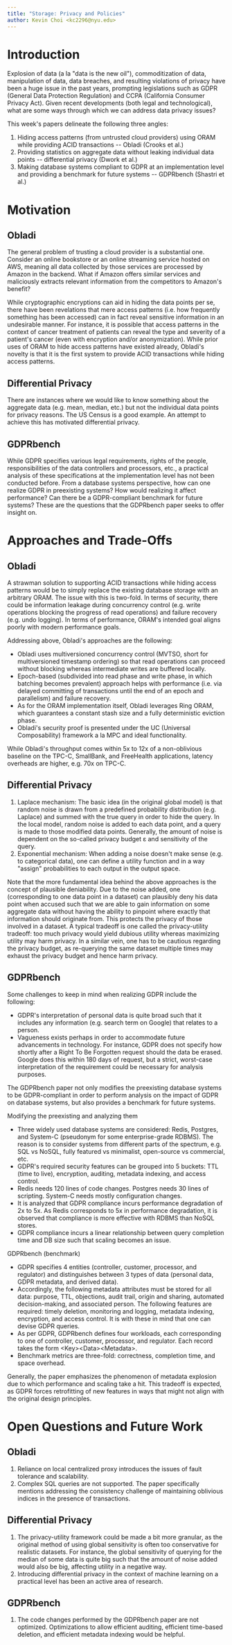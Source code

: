 ```yaml
---
title: "Storage: Privacy and Policies"
author: Kevin Choi <kc2296@nyu.edu>
---
```

# Introduction
Explosion of data (a la "data is the new oil"), commoditization of data, manipulation of data, data breaches, and resulting violations of privacy have been a huge issue in the past years, prompting legislations such as GDPR (General Data Protection Regulation) and CCPA (California Consumer Privacy Act). Given recent developments (both legal and technological), what are some ways through which we can address data privacy issues?

This week's papers delineate the following three angles:
1. Hiding access patterns (from untrusted cloud providers) using ORAM while providing ACID transactions -- Obladi (Crooks et al.)
2. Providing statistics on aggregate data without leaking individual data points -- differential privacy (Dwork et al.)
3. Making database systems compliant to GDPR at an implementation level and providing a benchmark for future systems -- GDPRbench (Shastri et al.)

# Motivation
## Obladi
The general problem of trusting a cloud provider is a substantial one. Consider an online bookstore or an online streaming service hosted on AWS, meaning all data collected by those services are processed by Amazon in the backend. What if Amazon offers similar services and maliciously extracts relevant information from the competitors to Amazon's benefit?

While cryptographic encryptions can aid in hiding the data points per se, there have been revelations that mere access patterns (i.e. how frequently something has been accessed) can in fact reveal sensitive information in an undesirable manner. For instance, it is possible that access patterns in the context of cancer treatment of patients can reveal the type and severity of a patient's cancer (even with encryption and/or anonymization). While prior uses of ORAM to hide access patterns have existed already, Obladi's novelty is that it is the first system to provide ACID transactions while hiding access patterns.

## Differential Privacy
There are instances where we would like to know something about the aggregate data (e.g. mean, median, etc.) but not the individual data points for privacy reasons. The US Census is a good example. An attempt to achieve this has motivated differential privacy.

## GDPRbench
While GDPR specifies various legal requirements, rights of the people, responsibilities of the data controllers and processors, etc., a practical analysis of these specifications at the implementation level has not been conducted before. From a database systems perspective, how can one realize GDPR in preexisting systems? How would realizing it affect performance? Can there be a GDPR-compliant benchmark for future systems? These are the questions that the GDPRbench paper seeks to offer insight on.

# Approaches and Trade-Offs
## Obladi
A strawman solution to supporting ACID transactions while hiding access patterns would be to simply replace the existing database storage with an arbitrary ORAM. The issue with this is two-fold. In terms of security, there could be information leakage during concurrency control (e.g. write operations blocking the progress of read operations) and failure recovery (e.g. undo logging). In terms of performance, ORAM's intended goal aligns poorly with modern performance goals.

Addressing above, Obladi's approaches are the following:
* Obladi uses multiversioned concurrency control (MVTSO, short for multiversioned timestamp ordering) so that read operations can proceed without blocking whereas intermediate writes are buffered locally.
* Epoch-based (subdivided into read phase and write phase, in which batching becomes prevalent) approach helps with performance (i.e. via delayed committing of transactions until the end of an epoch and parallelism) and failure recovery.
* As for the ORAM implementation itself, Obladi leverages Ring ORAM, which guarantees a constant stash size and a fully deterministic eviction phase.
* Obladi's security proof is presented under the UC (Universal Composability) framework a la MPC and ideal functionality.

While Obladi's throughput comes within 5x to 12x of a non-oblivious baseline on the TPC-C, SmallBank, and FreeHealth applications, latency overheads are higher, e.g. 70x on TPC-C.

## Differential Privacy
1. Laplace mechanism: The basic idea (in the original global model) is that random noise is drawn from a predefined probability distribution (e.g. Laplace) and summed with the true query in order to hide the query. In the local model, random noise is added to each data point, and a query is made to those modified data points. Generally, the amount of noise is dependent on the so-called privacy budget ε and sensitivity of the query.
2. Exponential mechanism: When adding a noise doesn't make sense (e.g. to categorical data), one can define a utility function and in a way "assign" probabilities to each output in the output space.

Note that the more fundamental idea behind the above approaches is the concept of plausible deniability. Due to the noise added, one (corresponding to one data point in a dataset) can plausibly deny his data point when accused such that we are able to gain information on some aggregate data without having the ability to pinpoint where exactly that information should originate from. This protects the privacy of those involved in a dataset. A typical tradeoff is one called the privacy-utility tradeoff: too much privacy would yield dubious utility whereas maximizing utility may harm privacy. In a similar vein, one has to be cautious regarding the privacy budget, as re-querying the same dataset multiple times may exhaust the privacy budget and hence harm privacy.

## GDPRbench
Some challenges to keep in mind when realizing GDPR include the following:
* GDPR's interpretation of personal data is quite broad such that it includes any information (e.g. search term on Google) that relates to a person.
* Vagueness exists perhaps in order to accommodate future advancements in technology. For instance, GDPR does not specify how shortly after a Right To Be Forgotten request should the data be erased. Google does this within 180 days of request, but a strict, worst-case interpretation of the requirement could be necessary for analysis purposes.

The GDPRbench paper not only modifies the preexisting database systems to be GDPR-compliant in order to perform analysis on the impact of GDPR on database systems, but also provides a benchmark for future systems.

Modifying the preexisting and analyzing them
* Three widely used database systems are considered: Redis, Postgres, and System-C (pseudonym for some enterprise-grade RDBMS). The reason is to consider systems from different parts of the spectrum, e.g. SQL vs NoSQL, fully featured vs minimalist, open-source vs commercial, etc.
* GDPR's required security features can be grouped into 5 buckets: TTL (time to live), encryption, auditing, metadata indexing, and access control.
* Redis needs 120 lines of code changes. Postgres needs 30 lines of scripting. System-C needs mostly configuration changes.
* It is analyzed that GDPR compliance incurs performance degradation of 2x to 5x. As Redis corresponds to 5x in performance degradation, it is observed that compliance is more effective with RDBMS than NoSQL stores.
* GDPR compliance incurs a linear relationship between query completion time and DB size such that scaling becomes an issue.

GDPRbench (benchmark)
* GDPR specifies 4 entities (controller, customer, processor, and regulator) and distinguishes between 3 types of data (personal data, GDPR metadata, and derived data).
* Accordingly, the following metadata attributes must be stored for all data: purpose, TTL, objections, audit trail, origin and sharing, automated decision-making, and associated person. The following features are required: timely deletion, monitoring and logging, metadata indexing, encryption, and access control. It is with these in mind that one can devise GDPR queries.
* As per GDPR, GDPRbench defines four workloads, each corresponding to one of controller, customer, processor, and regulator. Each record takes the form \<Key>\<Data>\<Metadata>.
* Benchmark metrics are three-fold: correctness, completion time, and space overhead.

Generally, the paper emphasizes the phenomenon of metadata explosion due to which performance and scaling take a hit. This tradeoff is expected, as GDPR forces retrofitting of new features in ways that might not align with the original design principles.

# Open Questions and Future Work
## Obladi
1. Reliance on local centralized proxy introduces the issues of fault tolerance and scalability.
2. Complex SQL queries are not supported. The paper specifically mentions addressing the consistency challenge of maintaining oblivious indices in the presence of transactions.

## Differential Privacy
1. The privacy-utility framework could be made a bit more granular, as the original method of using global sensitivity is often too conservative for realistic datasets. For instance, the global sensitivity of querying for the median of some data is quite big such that the amount of noise added would also be big, affecting utility in a negative way.
2. Introducing differential privacy in the context of machine learning on a practical level has been an active area of research.

## GDPRbench
1. The code changes performed by the GDPRbench paper are not optimized. Optimizations to allow efficient auditing, efficient time-based deletion, and efficient metadata indexing would be helpful.